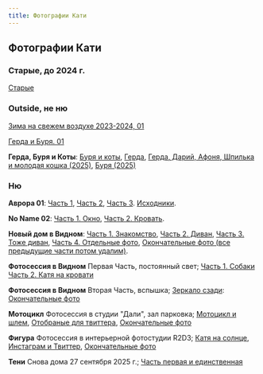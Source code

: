 ```yaml
---
title: Фотографии Кати
---
```


## Фотографии Кати

### Старые, до 2024 г.

[Старые](oldphoto.html)

### Outside, не ню

[Зима на свежем воздухе 2023-2024, 01](https://drive.google.com/drive/folders/1LLAmFe6fLxYIZKGYddwaN5iWBsxDI9qF)

[Герда и Буря. 01](https://drive.google.com/drive/folders/1bmEn1eCDOJBeSmCxhaQ6IOvItM4Vekc4)

**Герда, Буря и Коты**: [Буря и коты](https://drive.google.com/drive/folders/1wQhMIJ1Bl73jSg5Pi_ZMNGaXn9BRFnkM), [Герда](https://drive.google.com/drive/folders/1CwdSf_qmkKbK5CYpaVGNnJ7F_VXlq-V-), [Герда, Дарий, Афоня, Шпилька и молодая кошка (2025)](https://drive.google.com/drive/folders/1GJgV2GZq5Iy3IF0OHHJZZbmVqeIwiG4H), [Буря (2025)](https://drive.google.com/drive/folders/1nszrrBWA0HtI0kLUiq9ZYpzF14CRLE_C)

### Ню

**Аврора 01**: [Часть 1](https://drive.google.com/drive/folders/1rY3V0-oNAHNZwlKX_L_IKzhnbClCOAQf), [Часть 2](https://drive.google.com/drive/folders/1Dgc8fGh1AbFHVO01O4oNlU4crIusUsYT), [Часть 3](https://drive.google.com/drive/folders/1wG3wLHMIsL3ls9kqVlvujbbfUW4ex0Ep). [Исходники](https://drive.google.com/drive/folders/1InTpSGyjMsm4tWNa8lJa2Q6QprTXNqNt).

**No Name 02**: [Часть 1. Окно](https://drive.google.com/drive/folders/1DSxxYy1TjGcXRZk3WX9qMg5mKF5m0KIW), [Часть 2. Кровать](https://drive.google.com/drive/folders/1Ck_10yjboTcF6m-oKMGi5bRzOqCrD3am).

**Новый дом в Видном**: [Часть 1. Знакомство](https://drive.google.com/drive/folders/1ycoXQk2IUwy6p97iCvDfofk2gFTSxaKH), [Часть 2. Диван](https://drive.google.com/drive/folders/1SqQfuHtihCAeU-8C_FwgC_2jQ_kMEIgN), [Часть 3. Тоже диван](https://drive.google.com/drive/folders/13hi_5gjJ1xlqdn4PB5i3u5j0JDrZo_nM), [Часть 4. Отдельные фото](https://drive.google.com/drive/folders/1lzs7oUieWjBfT6ybTXfhw7dCFsX6j2Rr), [Окончательные фото (все предыдущие части потом удалим)](https://drive.google.com/drive/folders/1BamlU_onJGtJvamifNF0SUOTib7v3eF6).

**Фотосессия в Видном** Первая Часть, постоянный свет; [Часть 1. Собаки](https://drive.google.com/drive/folders/1VvNe5ZbegsMlsZwoMI0KLnKZeipKDfy-) [Часть 2. Катя на кровати](https://drive.google.com/drive/folders/1_Rn_GwSjbhGIyfKS8Y6_XgyNQy9HkPgN)

**Фотосессия в Видном** Вторая Часть, вспышка; [Зеркало сзади](https://drive.google.com/drive/folders/1lgOXiQY90uXRLE8hMlaI4SL0x-9cXFWx): [Окончательные фото](https://drive.google.com/drive/folders/1OOp7Wgz7cWmtfRWJkWWu6C0uVykcCRU9)

**Мотоцикл** Фотосессия в студии "Дали", зал парковка; [Мотоцикл и шлем](https://drive.google.com/drive/folders/1sW6dXycDthoKmH9bafC5yQuRbSOqRrSX), [Отобраные для твиттера](https://drive.google.com/drive/folders/14StSTHFIJX9JN9lA9ktuy0RKiNYfIa4Q), [Окончательные фото](https://drive.google.com/drive/folders/1VMYFgL3KSSBrspbvhFNpPNH7RxxzRQYi)

**Фигура** Фотосессия в интерьерной фотостудии R2D3; [Катя на солнце](https://drive.google.com/drive/folders/1pkxvMtoAFmctCeXk5HJJJw-ZbRZCrPGd), [Инстаграм и Твиттер](https://drive.google.com/drive/folders/1xylvpXHvNC1Bmothapz0_Dc2O-HrNDJ5), [Окончательные фото](https://drive.google.com/drive/folders/1MmQNpdCCGH_ZcBboU1AxMd0tv-mi6IDl)

**Тени** Снова дома 27 сентября 2025 г.; [Часть первая и единственная](https://drive.google.com/drive/folders/1xEdSzPR2Gg3DC71MqKMUQ_eOyIN22jH-)
